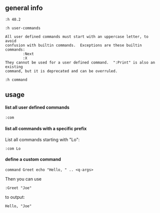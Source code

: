 ## general info

```
:h 40.2
```

```
:h user-commands
```

```
All user defined commands must start with an uppercase letter, to avoid
confusion with builtin commands.  Exceptions are these builtin commands:
        :Next
        :X
They cannot be used for a user defined command.  ":Print" is also an existing
command, but it is deprecated and can be overruled.
```

```
:h command
```

## usage

#### list all user defined commands

```
:com
```

#### list all commands with a specific prefix

List all commands starting with "Lo":
```
:com Lo
```

#### define a custom command

```
command Greet echo "Hello, " .. <q-args>
```
Then you can use
```
:Greet "Joe"
```
to output:
```
Hello, "Joe"
```
